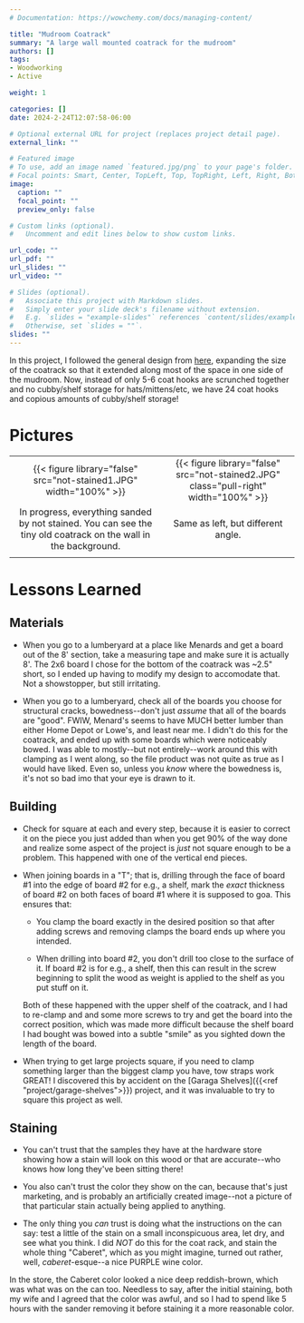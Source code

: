 ```yaml
---
# Documentation: https://wowchemy.com/docs/managing-content/

title: "Mudroom Coatrack"
summary: "A large wall mounted coatrack for the mudroom"
authors: []
tags:
- Woodworking
- Active

weight: 1

categories: []
date: 2024-2-24T12:07:58-06:00

# Optional external URL for project (replaces project detail page).
external_link: ""

# Featured image
# To use, add an image named `featured.jpg/png` to your page's folder.
# Focal points: Smart, Center, TopLeft, Top, TopRight, Left, Right, BottomLeft, Bottom, BottomRight.
image:
  caption: ""
  focal_point: ""
  preview_only: false

# Custom links (optional).
#   Uncomment and edit lines below to show custom links.

url_code: ""
url_pdf: ""
url_slides: ""
url_video: ""

# Slides (optional).
#   Associate this project with Markdown slides.
#   Simply enter your slide deck's filename without extension.
#   E.g. `slides = "example-slides"` references `content/slides/example-slides.md`.
#   Otherwise, set `slides = ""`.
slides: ""
---
```


In this project, I followed the general design from
[here](https://www.ana-white.com/woodworking-projects/small-pallet-inspired-coat-rack-shelves/),
expanding the size of the coatrack so that it extended along most of the space
in one side of the mudroom. Now, instead of only 5-6 coat hooks are scrunched
together and no cubby/shelf storage for hats/mittens/etc, we have 24 coat hooks
and copious amounts of cubby/shelf storage!

# Pictures
|                                                                                                                 |                                                                                        |
|:---------------------------------------------------------------------------------------------------------------:|:--------------------------------------------------------------------------------------:|
| {{< figure library="false" src="not-stained1.JPG" width="100%" >}}                                              | {{< figure library="false" src="not-stained2.JPG"  class="pull-right" width="100%" >}} |
| In progress, everything sanded by not stained. You can see the tiny old coatrack on the wall in the background. | Same as left, but different angle.                                                     |
|                                                                                                                 |                                                                                        |

# Lessons Learned

## Materials

- When you go to a lumberyard at a place like Menards and get a board out of the
  8' section, take a measuring tape and make sure it is actually 8'. The 2x6
  board I chose for the bottom of the coatrack was ~2.5" short, so I ended up
  having to modify my design to accomodate that. Not a showstopper, but still
  irritating.

- When you go to a lumberyard, check all of the boards you choose for structural
  cracks, bowedness--don't just _assume_ that all of the boards are
  "good". FWIW, Menard's seems to have MUCH better lumber than either Home Depot
  or Lowe's, and least near me. I didn't do this for the coatrack, and ended up
  with some boards which were noticeably bowed. I was able to mostly--but not
  entirely--work around this with clamping as I went along, so the file product
  was not quite as true as I would have liked. Even so, unless you _know_ where
  the bowedness is, it's not so bad imo that your eye is drawn to it.

## Building

- Check for square at each and every step, because it is easier to correct it on
  the piece you just added than when you get 90% of the way done and realize
  some aspect of the project is _just_ not square enough to be a problem. This
  happened with one of the vertical end pieces.

- When joining boards in a "T"; that is, drilling through the face of board #1
  into the edge of board #2 for e.g., a shelf, mark the _exact_ thickness of
  board #2 on both faces of board #1 where it is supposed to goa. This ensures
  that:

    - You clamp the board exactly in the desired position so that after adding
      screws and removing clamps the board ends up where you intended.

    - When drilling into board #2, you don't drill too close to the surface of
      it. If board #2 is for e.g., a shelf, then this can result in the screw
      beginning to split the wood as weight is applied to the shelf as you put
      stuff on it.

  Both of these happened with the upper shelf of the coatrack, and I had to
  re-clamp and and some more screws to try and get the board into the correct
  position, which was made more difficult because the shelf board I had bought
  was bowed into a subtle "smile" as you sighted down the length of the board.

- When trying to get large projects square, if you need to clamp something
  larger than the biggest clamp you have, tow straps work GREAT! I discovered
  this by accident on the [Garaga Shelves]({{<ref "project/garage-shelves">}})
  project, and it was invaluable to try to square this project as well.

## Staining

- You can't trust that the samples they have at the hardware store showing how a
  stain will look on this wood or that are accurate--who knows how long they've
  been sitting there!

- You also can't trust the color they show on the can, because that's just
  marketing, and is probably an artificially created image--not a picture of
  that particular stain actually being applied to anything.

- The only thing you _can_ trust is doing what the instructions on the can say:
  test a little of the stain on a small inconspicuous area, let dry, and see
  what you think. I did _NOT_ do this for the coat rack, and stain the whole
  thing "Caberet", which as you might imagine, turned out rather, well,
  _caberet_-esque--a nice PURPLE wine color.

In the store, the Caberet color looked a nice deep reddish-brown, which was what
was on the can too.  Needless to say, after the initial staining, both my wife
and I agreed that the color was awful, and so I had to spend like 5 hours with
the sander removing it before staining it a more reasonable color.

